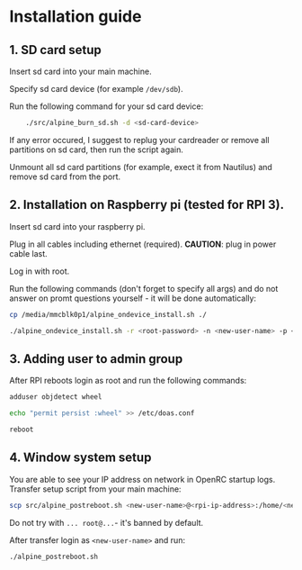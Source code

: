 # Installation guide
## 1. SD card setup
Insert sd card into your main machine.

Specify sd card device (for example `/dev/sdb`).

Run the following command for your sd card device:
```sh
    ./src/alpine_burn_sd.sh -d <sd-card-device>
```

If any error occured, I suggest to replug your cardreader or remove all partitions on sd card, then run the script again.

Unmount all sd card partitions (for example, exect it from Nautilus) and remove sd card from the port.

## 2. Installation on Raspberry pi (tested for RPI 3).
Insert sd card into your raspberry pi.

Plug in all cables including ethernet (required). **CAUTION**: plug in power cable last.

Log in with root.

Run the following commands (don't forget to specify all args) and do not answer on promt questions yourself - it will be done automatically:
```sh
cp /media/mmcblk0p1/alpine_ondevice_install.sh ./
```
```sh
./alpine_ondevice_install.sh -r <root-password> -n <new-user-name> -p <new-user-password>
```

## 3. Adding user to admin group

After RPI reboots login as root and run the following commands:

```sh
adduser objdetect wheel
```
```sh
echo "permit persist :wheel" >> /etc/doas.conf
```
```sh
reboot
```

## 4. Window system setup

You are able to see your IP address on network in OpenRC startup logs.
Transfer setup script from your main machine:
```sh
scp src/alpine_postreboot.sh <new-user-name>@<rpi-ip-address>:/home/<new-user-name>
```

Do not try with `... root@...`- it's banned by default.

After transfer login as `<new-user-name>` and run:
```sh
./alpine_postreboot.sh
```